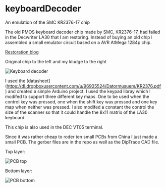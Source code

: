 keyboardDecoder
===============

An emulation of the SMC KR2376-17 chip

The old PMOS keyboard decoder chip made by SMC, KR2376-17, had failed in the Decwriter LA30 that I am restoring. Instead of buying an old chip I assembled a small emulator circuit based on a AVR AtMega 1284p chip.

[Restoration blog](http://www.datormuseum.se/computers/digital-equipment-corporation/pdp-11-04 "Restoration blog")

Original chip to the left and my kludge to the right

![Keyboard decoder](https://dl.dropboxusercontent.com/u/96935524/Datormusuem/KBD_decoder.png "Keyboard decoder")

I used the [datasheet] (https://dl.dropboxusercontent.com/u/96935524/Datormusuem/KR2376.pdf) and created a simple Arduino project. I used the keypad libray which I modifed to support three different key maps. One to be used when the control key was pressed, one when the shift key was pressed and one key map when neither was pressed. I also modifed a constant the control the size of the scanner so that it could handle the 8x11 matrix of the LA30 keyboard.

This chip is also used in the DEC VT05 terminal.

Since it was rather cheap to roder ten small PCBs from China I just made a small PCB. The gerber files are in the repo as well as the DipTrace CAD file.

Top layer:

![PCB top](https://dl.dropboxusercontent.com/u/96935524/Datormusuem/LA30keyboardDecoder/LA30top.png "PCB top")

Bottom layer:

![PCB bottom](https://dl.dropboxusercontent.com/u/96935524/Datormusuem/LA30keyboardDecoder/LA30bottom.png "PCB top")
